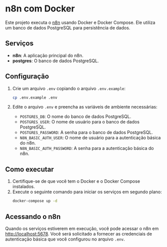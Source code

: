 # n8n com Docker

Este projeto executa o [n8n](https://n8n.io/) usando Docker e Docker Compose. Ele utiliza um banco de dados PostgreSQL para persistência de dados.

## Serviços

- **n8n**: A aplicação principal do n8n.
- **postgres**: O banco de dados PostgreSQL.

## Configuração

1.  Crie um arquivo `.env` copiando o arquivo `.env.example`:
    ```bash
    cp .env.example .env
    ```
2.  Edite o arquivo `.env` e preencha as variáveis de ambiente necessárias:

    - `POSTGRES_DB`: O nome do banco de dados PostgreSQL.
    - `POSTGRES_USER`: O nome de usuário para o banco de dados PostgreSQL.
    - `POSTGRES_PASSWORD`: A senha para o banco de dados PostgreSQL.
    - `N8N_BASIC_AUTH_USER`: O nome de usuário para a autenticação básica do n8n.
    - `N8N_BASIC_AUTH_PASSWORD`: A senha para a autenticação básica do n8n.

## Como executar

1.  Certifique-se de que você tem o Docker e o Docker Compose instalados.
2.  Execute o seguinte comando para iniciar os serviços em segundo plano:
    ```bash
    docker-compose up -d
    ```

## Acessando o n8n

Quando os serviços estiverem em execução, você pode acessar o n8n em [http://localhost:5678](http://localhost:5678). Você será solicitado a fornecer as credenciais de autenticação básica que você configurou no arquivo `.env`.
